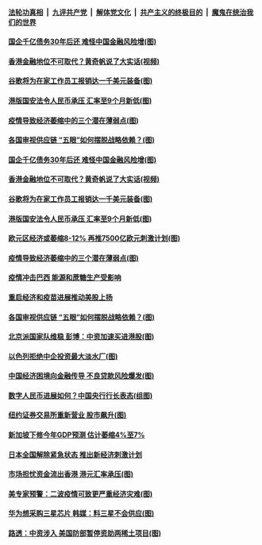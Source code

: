 ####  [法轮功真相](../../../../basic/blob/master/README.md?t=05280931) &nbsp;|&nbsp; [九评共产党](../../../../9ping.md/blob/master/README.md?t=05280931) &nbsp;|&nbsp; [解体党文化](../../../../jtdwh.md/blob/master/README.md?t=05280931)  &nbsp;|&nbsp; [共产主义的终极目的](../../../../gczydzjmd.md/blob/master/README.md?t=05280931) &nbsp;|&nbsp; [魔鬼在统治我们的世界](../../../../mgztzwmdsj.md/blob/master/README.md?t=05280931) 

#### [国企千亿债务30年后还 难怪中国金融风险增(图)](../pages/p5/934651.md?t=05280931) 

#### [香港金融地位不可取代？黄奇帆说了大实话(视频)](../pages/p5/934675.md?t=05280931) 

#### [谷歌将为在家工作员工报销达一千美元装备(图)](../pages/p5/934672.md?t=05280931) 

#### [港版国安法令人民币承压 汇率至9个月新低(图)](../pages/p5/934633.md?t=05280931) 

#### [疫情导致经济萎缩中的三个潜在薄弱点(图)](../pages/p5/934643.md?t=05280931) 

#### [各国审视供应链 “五眼”如何摆脱战略依赖？(图)](../pages/p5/934594.md?t=05280931) 

#### [国企千亿债务30年后还 难怪中国金融风险增(图)](../pages/p5/934651.md?t=05280931) 

#### [香港金融地位不可取代？黄奇帆说了大实话(视频)](../pages/p5/934675.md?t=05280931) 

#### [谷歌将为在家工作员工报销达一千美元装备(图)](../pages/p5/934672.md?t=05280931) 

#### [港版国安法令人民币承压 汇率至9个月新低(图)](../pages/p5/934633.md?t=05280931) 

#### [欧元区经济或萎缩8-12% 再推7500亿欧元刺激计划(图)](../pages/p5/934652.md?t=05280931) 

#### [疫情导致经济萎缩中的三个潜在薄弱点(图)](../pages/p5/934643.md?t=05280931) 

#### [疫情冲击巴西 能源和蔗糖生产受影响](../pages/p5/934641.md?t=05280931) 

#### [重启经济和疫苗进展推动美股上扬](../pages/p5/934639.md?t=05280931) 

#### [各国审视供应链 “五眼”如何摆脱战略依赖？(图)](../pages/p5/934594.md?t=05280931) 

#### [北京派国家队维稳 彭博：中资加速买进港股(图)](../pages/p5/934620.md?t=05280931) 

#### [以色列拒绝中企投资最大淡水厂(图)](../pages/p5/934617.md?t=05280931) 

#### [中国经济困境向金融传导 不良贷款风险爆发(图)](../pages/p5/934568.md?t=05280931) 

#### [数字人民币进展如何？中国央行行长表态(组图)](../pages/p5/934550.md?t=05280931) 

#### [纽约证券交易所重新营业 股市飙升(图)](../pages/p5/934542.md?t=05280931) 

#### [新加坡下修今年GDP预测 估计萎缩4%至7%](../pages/p5/934533.md?t=05280931) 

#### [日本全国解除紧急状态 推出新经济刺激计划](../pages/p5/934532.md?t=05280931) 

#### [市场担忧资金流出香港 港元汇率承压(图)](../pages/p5/934520.md?t=05280931) 

#### [美专家预警：二波疫情可致更严重经济灾难(图)](../pages/p5/934451.md?t=05280931) 

#### [华为想采购三星芯片 韩媒：料三星不会供应(图)](../pages/p5/934487.md?t=05280931) 

#### [路透：中资涉入 美国防部暂停资助两稀土项目(图)](../pages/p5/934486.md?t=05280931) 

